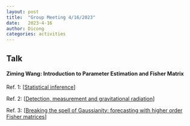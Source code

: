 ```yaml
---
layout: post
title:  "Group Meeting 4/16/2023"
date:   2023-4-16
author: Dicong
categories: activities
---
```


## Talk

#### Ziming Wang: Introduction to Parameter Estimation and Fisher Matrix

Ref. 1: [[Statistical inference](http://home.ustc.edu.cn/~zt001062/MaStmaterials/George%20Casella&Roger%20L.Berger--Statistical%20Inference.pdf)]

Ref. 2: [[Detection, measurement and gravitational radiation](https://journals.aps.org/prd/abstract/10.1103/PhysRevD.46.5236)]

Ref. 3: [[Breaking the spell of Gaussianity: forecasting with higher order Fisher matrices](https://academic.oup.com/mnras/article/441/2/1831/1077545)]
